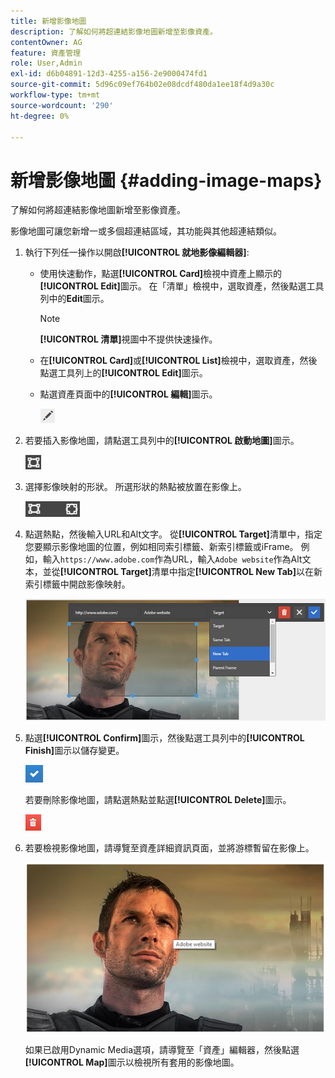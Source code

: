 ```yaml
---
title: 新增影像地圖
description: 了解如何將超連結影像地圖新增至影像資產。
contentOwner: AG
feature: 資產管理
role: User,Admin
exl-id: d6b04891-12d3-4255-a156-2e9000474fd1
source-git-commit: 5d96c09ef764b02e08dcdf480da1ee18f4d9a30c
workflow-type: tm+mt
source-wordcount: '290'
ht-degree: 0%

---
```


# 新增影像地圖 {#adding-image-maps}

了解如何將超連結影像地圖新增至影像資產。

影像地圖可讓您新增一或多個超連結區域，其功能與其他超連結類似。

1. 執行下列任一操作以開啟&#x200B;**[!UICONTROL 就地影像編輯器]**:

   * 使用快速動作，點選&#x200B;**[!UICONTROL Card]**&#x200B;檢視中資產上顯示的&#x200B;**[!UICONTROL Edit]**&#x200B;圖示。 在「清單」檢視中，選取資產，然後點選工具列中的&#x200B;**Edit**&#x200B;圖示。

      >[!NOTE]
      >
      >**[!UICONTROL 清單]**&#x200B;視圖中不提供快速操作。

   * 在&#x200B;**[!UICONTROL Card]**&#x200B;或&#x200B;**[!UICONTROL List]**&#x200B;檢視中，選取資產，然後點選工具列上的&#x200B;**[!UICONTROL Edit]**&#x200B;圖示。
   * 點選資產頁面中的&#x200B;**[!UICONTROL 編輯]**&#x200B;圖示。

      ![chlimage_1-420](assets/chlimage_1-420.png)

1. 若要插入影像地圖，請點選工具列中的&#x200B;**[!UICONTROL 啟動地圖]**&#x200B;圖示。

   ![chlimage_1-421](assets/chlimage_1-421.png)

1. 選擇影像映射的形狀。 所選形狀的熱點被放置在影像上。

   ![chlimage_1-422](assets/chlimage_1-422.png)

1. 點選熱點，然後輸入URL和Alt文字。 從&#x200B;**[!UICONTROL Target]**&#x200B;清單中，指定您要顯示影像地圖的位置，例如相同索引標籤、新索引標籤或iFrame。 例如，輸入`https://www.adobe.com`作為URL，輸入`Adobe website`作為Alt文本，並從&#x200B;**[!UICONTROL Target]**&#x200B;清單中指定&#x200B;**[!UICONTROL New Tab]**&#x200B;以在新索引標籤中開啟影像映射。

   ![chlimage_1-423](assets/chlimage_1-423.png)

1. 點選&#x200B;**[!UICONTROL Confirm]**&#x200B;圖示，然後點選工具列中的&#x200B;**[!UICONTROL Finish]**&#x200B;圖示以儲存變更。

   ![chlimage_1-424](assets/chlimage_1-424.png)

   若要刪除影像地圖，請點選熱點並點選&#x200B;**[!UICONTROL Delete]**&#x200B;圖示。

   ![chlimage_1-425](assets/chlimage_1-425.png)

1. 若要檢視影像地圖，請導覽至資產詳細資訊頁面，並將游標暫留在影像上。

   ![chlimage_1-426](assets/chlimage_1-426.png)

   如果已啟用Dynamic Media選項，請導覽至「資產」編輯器，然後點選&#x200B;**[!UICONTROL Map]**&#x200B;圖示以檢視所有套用的影像地圖。
